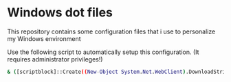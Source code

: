 # Windows dot files

This repository contains some configuration files that i use to personalize my Windows environment

Use the following script to automatically setup this configuration. (It requires administrator privileges!)

```bash
& ([scriptblock]::Create((New-Object System.Net.WebClient).DownloadString('https://gist.githubusercontent.com/alanfvn/60347924cd3e8d5c1e6fd69f710e6ffb/raw/first_win_setup.ps1'))) 'dotfiles'
```
